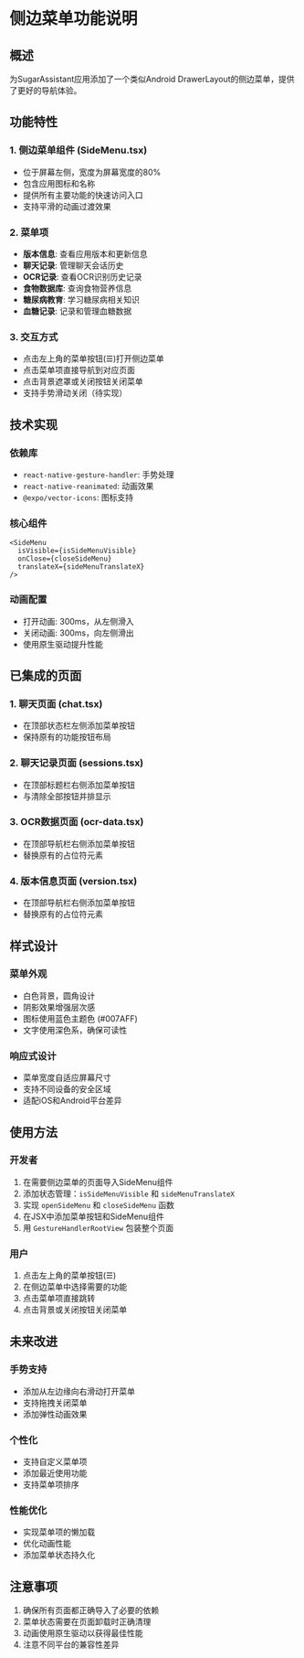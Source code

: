 # 侧边菜单功能说明

## 概述
为SugarAssistant应用添加了一个类似Android DrawerLayout的侧边菜单，提供了更好的导航体验。

## 功能特性

### 1. 侧边菜单组件 (SideMenu.tsx)
- 位于屏幕左侧，宽度为屏幕宽度的80%
- 包含应用图标和名称
- 提供所有主要功能的快速访问入口
- 支持平滑的动画过渡效果

### 2. 菜单项
- **版本信息**: 查看应用版本和更新信息
- **聊天记录**: 管理聊天会话历史
- **OCR记录**: 查看OCR识别历史记录
- **食物数据库**: 查询食物营养信息
- **糖尿病教育**: 学习糖尿病相关知识
- **血糖记录**: 记录和管理血糖数据

### 3. 交互方式
- 点击左上角的菜单按钮(☰)打开侧边菜单
- 点击菜单项直接导航到对应页面
- 点击背景遮罩或关闭按钮关闭菜单
- 支持手势滑动关闭（待实现）

## 技术实现

### 依赖库
- `react-native-gesture-handler`: 手势处理
- `react-native-reanimated`: 动画效果
- `@expo/vector-icons`: 图标支持

### 核心组件
```tsx
<SideMenu
  isVisible={isSideMenuVisible}
  onClose={closeSideMenu}
  translateX={sideMenuTranslateX}
/>
```

### 动画配置
- 打开动画: 300ms，从左侧滑入
- 关闭动画: 300ms，向左侧滑出
- 使用原生驱动提升性能

## 已集成的页面

### 1. 聊天页面 (chat.tsx)
- 在顶部状态栏左侧添加菜单按钮
- 保持原有的功能按钮布局

### 2. 聊天记录页面 (sessions.tsx)
- 在顶部标题栏右侧添加菜单按钮
- 与清除全部按钮并排显示

### 3. OCR数据页面 (ocr-data.tsx)
- 在顶部导航栏右侧添加菜单按钮
- 替换原有的占位符元素

### 4. 版本信息页面 (version.tsx)
- 在顶部导航栏右侧添加菜单按钮
- 替换原有的占位符元素

## 样式设计

### 菜单外观
- 白色背景，圆角设计
- 阴影效果增强层次感
- 图标使用蓝色主题色 (#007AFF)
- 文字使用深色系，确保可读性

### 响应式设计
- 菜单宽度自适应屏幕尺寸
- 支持不同设备的安全区域
- 适配iOS和Android平台差异

## 使用方法

### 开发者
1. 在需要侧边菜单的页面导入SideMenu组件
2. 添加状态管理：`isSideMenuVisible` 和 `sideMenuTranslateX`
3. 实现 `openSideMenu` 和 `closeSideMenu` 函数
4. 在JSX中添加菜单按钮和SideMenu组件
5. 用 `GestureHandlerRootView` 包装整个页面

### 用户
1. 点击左上角的菜单按钮(☰)
2. 在侧边菜单中选择需要的功能
3. 点击菜单项直接跳转
4. 点击背景或关闭按钮关闭菜单

## 未来改进

### 手势支持
- 添加从左边缘向右滑动打开菜单
- 支持拖拽关闭菜单
- 添加弹性动画效果

### 个性化
- 支持自定义菜单项
- 添加最近使用功能
- 支持菜单项排序

### 性能优化
- 实现菜单项的懒加载
- 优化动画性能
- 添加菜单状态持久化

## 注意事项

1. 确保所有页面都正确导入了必要的依赖
2. 菜单状态需要在页面卸载时正确清理
3. 动画使用原生驱动以获得最佳性能
4. 注意不同平台的兼容性差异
